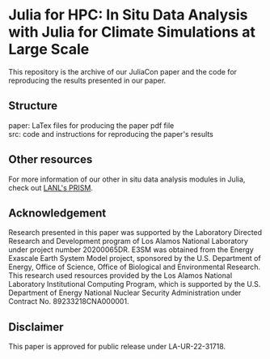 # Julia for HPC: In Situ Data Analysis with Julia for Climate Simulations at Large Scale

This repository is the archive of our JuliaCon paper and the code for reproducing the results presented in our paper.


## Structure

paper: LaTex files for producing the paper pdf file  
src: code and instructions for reproducing the paper's results  

## Other resources

For more information of our other in situ data analysis modules in Julia, check out [LANL's PRISM](https://github.com/lanl/PRISM).

## Acknowledgement

Research presented in this paper was supported by the Laboratory Directed Research and Development program of Los Alamos National Laboratory under project number 20200065DR.
E3SM was obtained from the Energy Exascale Earth System Model project, sponsored by the U.S. Department of Energy, Office of Science, Office of Biological and Environmental Research.
This research used resources provided by the Los Alamos National Laboratory Institutional Computing Program, which is supported by the U.S. Department of Energy National Nuclear Security Administration under Contract No. 89233218CNA000001.

## Disclaimer

This paper is approved for public release under LA-UR-22-31718.
